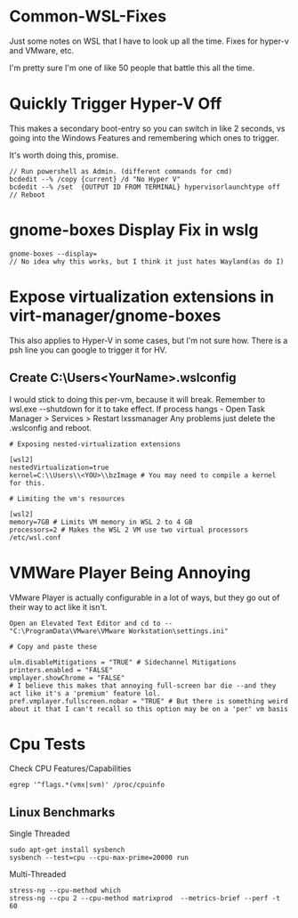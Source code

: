 # Common-WSL-Fixes

 Just some notes on WSL that I have to look up all the time. Fixes for hyper-v and VMware, etc.

I'm pretty sure I'm one of like 50 people that battle this all the time. 

# Quickly Trigger Hyper-V Off

This makes a secondary boot-entry so you can switch in like 2 seconds, vs going into the Windows Features and remembering which ones to trigger.

It's worth doing this, promise. 

```
// Run powershell as Admin. (different commands for cmd)
bcdedit --% /copy {current} /d "No Hyper V"
bcdedit --% /set  {OUTPUT ID FROM TERMINAL} hypervisorlaunchtype off
// Reboot
```

# gnome-boxes Display Fix in wslg

```
gnome-boxes --display=
// No idea why this works, but I think it just hates Wayland(as do I)
```

# Expose virtualization extensions in virt-manager/gnome-boxes

This also applies to Hyper-V in some cases, but I'm not sure how. There is a psh line you can google to trigger it for HV.

## Create C:\Users\<YourName>\.wslconfig

I would stick to doing this per-vm, because it will break. Remember to wsl.exe --shutdown for it to take effect.
If process hangs - Open Task Manager > Services > Restart lxssmanager
Any problems just delete the .wslconfig and reboot. 

```
# Exposing nested-virtualization extensions

[wsl2]
nestedVirtualization=true
kernel=C:\\Users\\<YOU>\\bzImage # You may need to compile a kernel for this.
  
# Limiting the vm's resources

[wsl2]
memory=7GB # Limits VM memory in WSL 2 to 4 GB
processors=2 # Makes the WSL 2 VM use two virtual processors /etc/wsl.conf
```

# VMWare Player Being Annoying

VMware Player is actually configurable in a lot of ways, but they go out of their way to act like it isn't.

```
Open an Elevated Text Editor and cd to --
"C:\ProgramData\VMware\VMware Workstation\settings.ini"

# Copy and paste these

ulm.disableMitigations = "TRUE" # Sidechannel Mitigations
printers.enabled = "FALSE"
vmplayer.showChrome = "FALSE" 
# I believe this makes that annoying full-screen bar die --and they act like it's a 'premium' feature lol.
pref.vmplayer.fullscreen.nobar = "TRUE" # But there is something weird about it that I can't recall so this option may be on a 'per' vm basis
```

# Cpu Tests

Check CPU Features/Capabilities

```
egrep '^flags.*(vmx|svm)' /proc/cpuinfo
```

## Linux Benchmarks

Single Threaded

```
sudo apt-get install sysbench
sysbench --test=cpu --cpu-max-prime=20000 run
```

Multi-Threaded

```sudo apt install stress-ng
stress-ng --cpu-method which
stress-ng --cpu 2 --cpu-method matrixprod  --metrics-brief --perf -t 60
```

